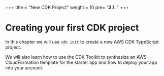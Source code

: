 +++
title = "New CDK Project"
weight = 10
pre= "<b>2.1. </b>"
+++

# Creating your first CDK project

In this chapter we will use `cdk init` to create a new AWS CDK TypeScript project.

We will also learn how to use the CDK Toolkit to synthesize an AWS
CloudFormation template for the starter app and how to deploy your app into your
account.

